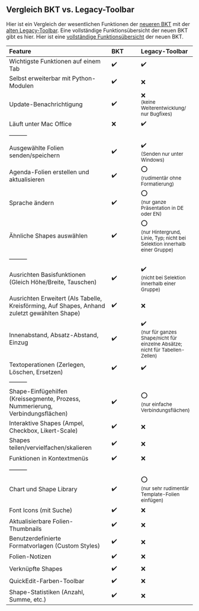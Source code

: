 ## Vergleich BKT vs. Legacy-Toolbar

Hier ist ein Vergleich der wesentlichen Funktionen der [neueren BKT](README.md) mit der [alten Legacy-Toolbar](legacy.md). Eine vollständige Funktionsübersicht der neuen BKT gibt es hier. Hier ist eine [vollständige Funktionsübersicht](overview.md) der neuen BKT.


<style>
	th:nth-of-type(1),
	td:nth-of-type(1) {
		width: 60%;
	}
	th:nth-of-type(2),
	td:nth-of-type(2),
	th:nth-of-type(3),
	td:nth-of-type(3) {
		width: 20%;
	}
</style>


| Feature             | BKT              | Legacy-Toolbar       |
| :------------------ | :--------------- | :------------------- |
| Wichtigste Funktionen auf einem Tab | :heavy_check_mark: | :heavy_check_mark: |
| Selbst erweiterbar mit Python-Modulen | :heavy_check_mark: | :x: |
| Update-Benachrichtigung | :heavy_check_mark: | :x: <br><sub>(keine Weiterentwicklung/ nur Bugfixes)</sub> |
| Läuft unter Mac Office | :x: | :heavy_check_mark: |
| &mdash;&mdash;&mdash; | | |
| Ausgewählte Folien senden/speichern | :heavy_check_mark: | :heavy_check_mark: <br><sub>(Senden nur unter Windows)</sub> |
| Agenda-Folien erstellen und aktualisieren | :heavy_check_mark: | :o: <br><sub>(rudimentär ohne Formatierung)</sub> |
| Sprache ändern | :heavy_check_mark: | :o: <br><sub>(nur ganze Präsentation in DE oder EN)</sub> |
| Ähnliche Shapes auswählen | :heavy_check_mark: | :o: <br><sub>(nur Hintergrund, Linie, Typ; nicht bei Selektion innerhalb einer Gruppe)</sub> |
| &mdash;&mdash;&mdash; | | |
| Ausrichten Basisfunktionen (Gleich Höhe/Breite, Tauschen) | :heavy_check_mark: | :heavy_check_mark: <br><sub>(nicht bei Selektion innerhalb einer Gruppe)</sub> |
| Ausrichten Erweitert (Als Tabelle, Kreisförming, Auf Shapes, Anhand zuletzt gewählten Shape) | :heavy_check_mark: | :x: |
| Innenabstand, Absatz-Abstand, Einzug | :heavy_check_mark: | :heavy_check_mark: <br><sub>(nur für ganzes Shape/nicht für einzelne Absätze; nicht für Tabellen-Zellen)</sub> |
| Textoperationen (Zerlegen, Löschen, Ersetzen) | :heavy_check_mark: | :heavy_check_mark: |
| &mdash;&mdash;&mdash; | | |
| Shape-Einfügehilfen (Kreissegmente, Prozess, Nummerierung, Verbindungsflächen) | :heavy_check_mark: | :o: <br><sub>(nur einfache Verbindungsflächen)</sub> |
| Interaktive Shapes (Ampel, Checkbox, Likert-Scale) | :heavy_check_mark: | :x: |
| Shapes teilen/vervielfachen/skalieren | :heavy_check_mark: | :x: |
| Funktionen in Kontextmenüs | :heavy_check_mark: | :x: |
| &mdash;&mdash;&mdash; | | |
| Chart und Shape Library | :heavy_check_mark: | :o: <br><sub>(nur sehr rudimentär Template-Folien einfügen)</sub> |
| Font Icons (mit Suche) | :heavy_check_mark: | :x: |
| Aktualisierbare Folien-Thumbnails | :heavy_check_mark: | :x: |
| Benutzerdefinierte Formatvorlagen (Custom Styles) | :heavy_check_mark: | :x: |
| Folien-Notizen | :heavy_check_mark: | :x: |
| Verknüpfte Shapes | :heavy_check_mark: | :x: |
| QuickEdit-Farben-Toolbar | :heavy_check_mark: | :x: |
| Shape-Statistiken (Anzahl, Summe, etc.) | :heavy_check_mark: | :x: |
